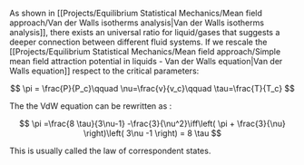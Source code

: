 As shown in [[Projects/Equilibrium Statistical Mechanics/Mean field approach/Van der Walls isotherms analysis|Van der Walls isotherms analysis]], there exists an universal ratio for liquid/gases that suggests a deeper connection between different fluid systems.
If we rescale the [[Projects/Equilibrium Statistical Mechanics/Mean field approach/Simple mean field attraction potential in liquids - Van der Walls equation|Van der Walls equation]] respect to the critical parameters:

$$ \pi = \frac{P}{P_c}\qquad \nu=\frac{v}{v_c}\qquad \tau=\frac{T}{T_c} $$

The the VdW equation can be rewritten as :

$$ \pi =\frac{8 \tau}{3\nu-1} -\frac{3}{\nu^2}\iff\left( \pi + \frac{3}{\nu} \right)\left( 3\nu -1 \right) = 8 \tau  $$

This is usually called the law of correspondent states.
